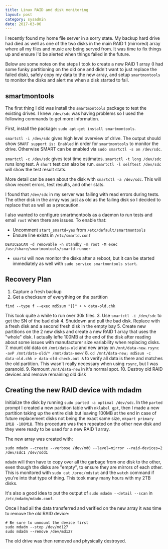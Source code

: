 ```yaml
---
title: Linux RAID and disk monitoring
layout: post
category: sysadmin
date: 2017-03-06
---
```


I recently found my home file server in a sorry state. My backup hard drive had
died as well as one of the two disks in the main RAID 1 (mirrored) array where
all my files and music are being served from. It was time to fix things up and
ensure I'd be alerted when things failed in the future.

Below are some notes on the steps I took to create a new RAID 1 array (I had
some funky partitioning on the old one and didn't want to just replace the
failed disk), safely copy my data to the new array, and setup `smartmontools` to
monitor the disks and alert me when a disk started to fail.


## smartmontools

The first thing I did was install the `smartmontools` package to test the
existing drives. I knew `/dev/sdc` was having problems so I used the following
commands to get more information.

First, install the package: `sudo apt-get install smartmontools`.

`smartctl -i /dev/sdc` gives high level overview of drive. The output should
show `SMART support is: Enabled` in order for `smartmontools` to monitor the
drive. Otherwise SMART can be enabled via `sudo smartctl -s on /dev/sdc`.

`smartctl -c /dev/sdc` gives test time estimates. `smartctl -t long /dev/sdc`
runs long test. A `short` test can also be run. `smartctl -l selftest /dev/sdc`
will show the test result stats.

More detail can be seen about the disk with `smartctl -a /dev/sdc`. This will
show recent errors, test results, and other stats.

I found that `/dev/sdc` in my server was failing with read errors during tests.
The other disk in the array was just as old as the failing disk so I decided to
replace that as well as a precaution.

I also wanted to configure smartmontools as a daemon to run tests and email
`root` when there are issues. To enable that:

  * Uncomment `start_smartd=yes` from `/etc/default/smartmontools`
  * Ensure line exists in `/etc/smartd.conf`
```
DEVICESCAN -d removable -n standby -m root -M exec /usr/share/smartmontools/smartd-runner
```
  * `smartd` will now monitor the disks after a reboot, but it can be started
  immediately as well with `sudo service smartmontools start`.


## Recovery Plan

  1. Capture a fresh backup
  2. Get a checksum of everything on the partition
```
find --type f --exec md5sum "{}" + > data-old.chk
```
  This took quite a while to run over 30k files.
  3. Use `smartctl -i /dev/sdc` to get the SN of the bad disk
  4. Shutdown and pull the bad disk. Replace with a fresh disk and a second
     fresh disk in the empty bay
  5. Create new partitions on the 2 new disks and create a new RAID 1 array
     that uses the "whole" disk. I actually lefte 100MB at the end of the disk
     after reading about some issues with manufacturer size variability when
     replacing disks.
  7. mount old data on `/mnt/data-old` and new array on `/mnt/data-new`.
     `rsync -avP /mnt/data-old/* /mnt/data-new/`
  8. `cd /mnt/data-new; md5sum -c data-old.chk > data-old-check.out &` to
     verify all data is there and matches the old partition. This wasn't really
     necessary when using `rsync`, but I was paranoid.
  9. Remount `/mnt/data-new` in it's normal spot.
  10. Destroy old RAID devices and remove remaining old disk



## Creating the new RAID device with mdadm

Initialize the disk by running `sudo parted -a optimal /dev/sdc`. In the
`parted` prompt I created a new partition table with `mklabel gpt`, then I made a
new partition taking up the entire disk but leaving 100MB at the end in case of
future replacement disks not being the exact same size, `mkpart primary 1MiB
-100MiB`. This procedure was then repeated on the other new disk and they were
ready to be used for a new RAID 1 array.

The new array was created with:
```
sudo mdadm --create --verbose /dev/md0 --level=mirror --raid-devices=2 /dev/sdc1 /dev/sdd1
```

`mdadm` will then have to copy over all the garbage from one disk to the other,
even though the disks are "empty", to ensure they are mirrors of each other.
This is monitored with `sudo cat /proc/mdstat` and the `watch` command if you're
into that type of thing. This took many many hours with my 2TB disks.

It's also a good idea to put the output of `sudo mdadm --detail --scan` in
`/etc/mdadm/mdadm.conf`.

Once I had all the data transferred and verified on the new array it was time to
remove the old RAID device:
```
# Be sure to unmount the device first
sudo mdadm --stop /dev/md127
sudo mdadm --remove /dev/md127
```

The old drive was then removed and physically destroyed.
